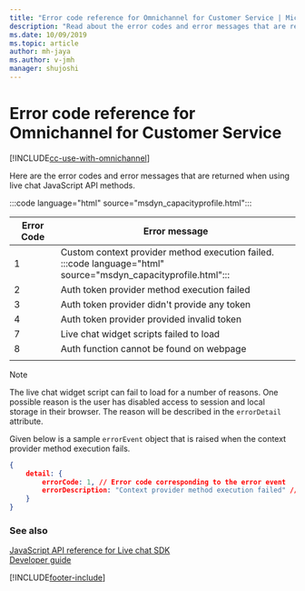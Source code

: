 ```yaml
---
title: "Error code reference for Omnichannel for Customer Service | MicrosoftDocs"
description: "Read about the error codes and error messages that are returned when using the live chat SDK methods, and how to resolve the errors"
ms.date: 10/09/2019
ms.topic: article
author: mh-jaya
ms.author: v-jmh
manager: shujoshi
---
```

# Error code reference for Omnichannel for Customer Service

[!INCLUDE[cc-use-with-omnichannel](../../../includes/cc-use-with-omnichannel.md)]

Here are the error codes and error messages that are returned when using live chat JavaScript API methods.

:::code language="html" source="msdyn_capacityprofile.html":::

|Error Code|Error message|
|-----     |-----         |
|1|Custom context provider method execution failed. <br> \:::code language="html" source="msdyn_capacityprofile.html"\::: |
|2|Auth token provider method execution failed|
|3|Auth token provider didn't provide any token|
|4|Auth token provider provided invalid token|
|7|Live chat widget scripts failed to load|
|8|Auth function cannot be found on webpage|
| | |

> [!Note]
> The live chat widget script can fail to load for a number of reasons. One possible reason is the user has disabled access to session and local storage in their browser. The reason will be described in the `errorDetail` attribute. 

Given below is a sample `errorEvent` object that is raised when the context provider method execution fails.

```JSON
{
    detail: {
        errorCode: 1, // Error code corresponding to the error event
        errorDescription: "Context provider method execution failed" // Description of the error
    }
}
```

### See also

[JavaScript API reference for Live chat SDK](../omnichannel-reference.md)<br />
[Developer guide](../omnichannel-developer.md)


[!INCLUDE[footer-include](../../../includes/footer-banner.md)]
